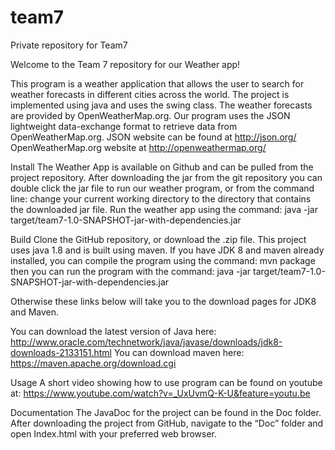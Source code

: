 # team7
Private repository for Team7

Welcome to the Team 7 repository for our Weather app!


This program is a weather application that allows the user to search for weather forecasts in different cities across the world. The project is implemented using java and uses the swing class. The weather forecasts are provided by OpenWeatherMap.org. Our program uses the JSON lightweight data-exchange format to retrieve data from OpenWeatherMap.org. 
JSON website can be found at http://json.org/
OpenWeatherMap.org website at http://openweathermap.org/

Install
The Weather App is available on Github and can be pulled from the project repository. After downloading the jar from the git repository you can double click the jar file to run our weather program, or from the command line: change your current working directory to the directory that contains the downloaded jar file. Run the weather app using the command: 
java -jar target/team7-1.0-SNAPSHOT-jar-with-dependencies.jar

Build
Clone the GitHub repository, or download the .zip file. 
This project uses java 1.8 and is built using maven. If you have JDK 8 and maven already installed, you can compile the program using the command: mvn package
then you can run the program with the command:
java -jar target/team7-1.0-SNAPSHOT-jar-with-dependencies.jar

Otherwise these links below will take you to the download pages for JDK8 and Maven.

You can download the latest version of Java here: http://www.oracle.com/technetwork/java/javase/downloads/jdk8-downloads-2133151.html
You can download maven here:
https://maven.apache.org/download.cgi

Usage
A short video showing how to use program can be found on youtube at:
https://www.youtube.com/watch?v=_UxUvmQ-K-U&feature=youtu.be

Documentation
The JavaDoc for the project can be found in the Doc folder. After downloading the project from GitHub, navigate to the “Doc” folder and open Index.html with your preferred web browser. 

